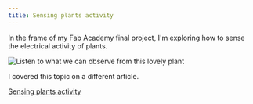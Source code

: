 ```yaml
---
title: Sensing plants activity
---
```


In the frame of my Fab Academy final project, I'm exploring how to sense the electrical activity of plants.

![Listen to what we can observe from this lovely plant](IMG_8664.jpg)

I covered this topic on a different article.

[Sensing plants activity](button:green-observatory-input-plant-activity.html)